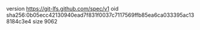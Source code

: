 version https://git-lfs.github.com/spec/v1
oid sha256:0b05ecc42130940ead7f831f0037c7117569ffb85ea6ca033395ac138184c3e4
size 9062

